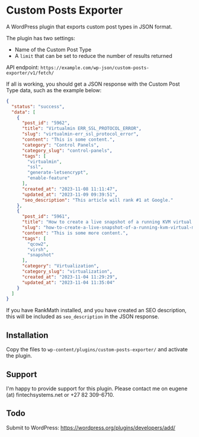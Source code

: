 # Custom Posts Exporter

A WordPress plugin that exports custom post types in JSON format.

The plugin has two settings:

- Name of the Custom Post Type
- A `limit` that can be set to reduce the number of results returned

API endpoint: `https://example.com/wp-json/custom-posts-exporter/v1/fetch/`

If all is working, you should get a JSON response with the Custom Post Type data, such as the example below:

```json
{
  "status": "success",
  "data": [
    {
      "post_id": "5962",
      "title": "Virtualmin ERR_SSL_PROTOCOL_ERROR",
      "slug": "virtualmin-err_ssl_protocol_error",
      "content": "This is some content.",
      "category": "Control Panels",
      "category_slug": "control-panels",
      "tags": [
        "virtualmin",
        "ssl",
        "generate-letsencrypt",
        "enable-feature"
      ],
      "created_at": "2023-11-08 11:11:47",
      "updated_at": "2023-11-09 09:39:51",
      "seo_description": "This article will rank #1 at Google."
    },
    {
      "post_id": "5961",
      "title": "How to create a live snapshot of a running KVM virtual machine",
      "slug": "how-to-create-a-live-snapshot-of-a-running-kvm-virtual-machine",
      "content": "This is some more content.",
      "tags": [
        "qcow2",
        "virsh",
        "snapshot"
      ],
      "category": "Virtualization",
      "category_slug": "virtualization",
      "created_at": "2023-11-04 11:29:29",
      "updated_at": "2023-11-04 11:35:04"
    }
  ]
}
```

If you have RankMath installed, and you have created an SEO description, this will be included as `seo_description` in the JSON response.

## Installation

Copy the files to `wp-content/plugins/custom-posts-exporter/` and activate the plugin.

## Support

I'm happy to provide support for this plugin. Please contact me on eugene (at) fintechsystems.net or +27 82 309-6710.

## Todo

Submit to WordPress: https://wordpress.org/plugins/developers/add/